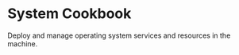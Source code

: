 System Cookbook
===============

Deploy and manage operating system services and resources in the machine.
